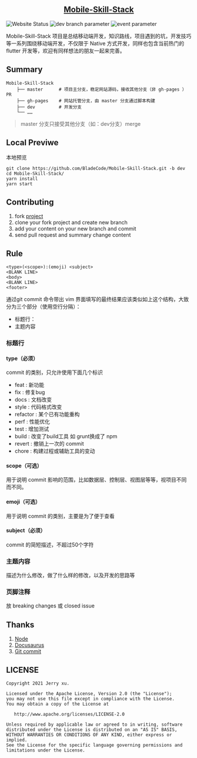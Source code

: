 <h2 align="center">
    <a href="https://mobile.incoder.org">Mobile-Skill-Stack</a>
</h2>

![Website Status](https://github.com/BladeCode/Mobile-Skill-Stack/actions/workflows/deploy.yml/badge.svg)
![dev branch parameter](https://github.com/BladeCode/Mobile-Skill-Stack/actions/workflows/deploy.yml/badge.svg?branch=dev)
![event parameter](https://github.com/BladeCode/Mobile-Skill-Stack/actions/workflows/deploy.yml/badge.svg?event=pull_request)

Mobile-Skill-Stack 项目是总结移动端开发，知识路线，项目遇到的坑，开发技巧等一系列围绕移动端开发，不仅限于 Native 方式开发，同样也包含当前热门的 flutter 开发等，欢迎有同样想法的朋友一起来完善。

## Summary

```
Mobile-Skill-Stack
    ├── master      # 项目主分支，稳定网站源码，接收其他分支（非 gh-pages ）PR
    ├── gh-pages    # 网站托管分支，由 master 分支通过脚本构建
    ├── dev         # 开发分支
    └── ……
```

> master 分支只接受其他分支（如：dev分支）merge

## Local Previwe

本地预览

```console
git clone https://github.com/BladeCode/Mobile-Skill-Stack.git -b dev
cd Mobile-Skill-Stack/
yarn install
yarn start
```

## Contributing

1. fork [project](https://github.com/BladeCode/Mobile-Skill-Stack)
2. clone your fork project and create new branch
3. add your content on your new branch and commit
4. send pull request and summary change content

## Rule

```
<type>(<scope>):(emoji) <subject>
<BLANK LINE>
<body>
<BLANK LINE>
<footer>
```

通过git commit 命令带出 vim 界面填写的最终结果应该类似如上这个结构，大致分为三个部分（使用空行分隔）：
* 标题行：
* 主题内容

### 标题行

#### type（必须） 

commit 的类别，只允许使用下面几个标识
* feat : 新功能
* fix : 修复bug
* docs : 文档改变
* style : 代码格式改变
* refactor : 某个已有功能重构
* perf : 性能优化
* test : 增加测试
* build : 改变了build工具 如 grunt换成了 npm
* revert : 撤销上一次的 commit
* chore : 构建过程或辅助工具的变动

#### scope（可选）

用于说明 commit 影响的范围，比如数据层、控制层、视图层等等，视项目不同而不同。

#### emoji（可选）

用于说明 commit 的类别，主要是为了便于查看

#### subject（必须）

commit 的简短描述，不超过50个字符

### 主题内容

描述为什么修改，做了什么样的修改，以及开发的思路等

### 页脚注释

放 breaking changes 或 closed issue

## Thanks

1. [Node](https://nodejs.org)
2. [Docusaurus](https://docusaurus.io)
3. [Git commit](https://incoder.org/2019/07/14/git-emoji)

## LICENSE
```
Copyright 2021 Jerry xu.

Licensed under the Apache License, Version 2.0 (the "License");
you may not use this file except in compliance with the License.
You may obtain a copy of the License at

   http://www.apache.org/licenses/LICENSE-2.0

Unless required by applicable law or agreed to in writing, software
distributed under the License is distributed on an "AS IS" BASIS,
WITHOUT WARRANTIES OR CONDITIONS OF ANY KIND, either express or implied.
See the License for the specific language governing permissions and
limitations under the License.
```
